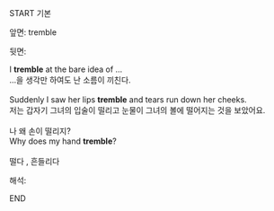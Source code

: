 START
기본

앞면:
tremble


뒷면:
<div>I <strong>tremble</strong> at the bare idea of … </div><div><div>…을 생각만 하여도 난 소름이 끼친다.</div></div><div><br></div><div><div>Suddenly I saw her lips <strong>tremble</strong> and tears run down her cheeks. </div><div><div>저는 갑자기 그녀의 입술이 떨리고 눈물이 그녀의 볼에 떨어지는 것을 보았어요.</div></div></div><div><br></div><div><div><div><span>나 왜 손이 떨리지?</span></div></div><div><div><span>Why does my hand <strong>tremble</strong>?</span></div></div></div><div><br></div><div>떨다 , 흔들리다</div>


해석:
<!--ID: 1746614454873-->
END